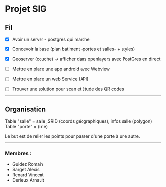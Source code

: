 # Projet SIG

## Fil    

- [X] Avoir un server - postgres qui marche  

- [X] Concevoir la base (plan batiment -portes et salles-  + styles)  

- [X] Geoserver (couche) -> afficher dans openlayers avec PostGres en direct

- [ ] Mettre en place une app android avec Webview

- [ ] Mettre en place un web Service (API)

- [ ] Trouver une solution pour scan et étude des QR codes

---
## Organisation

Table "salle" = salle ,SRID (coords géographiques), infos salle (polygon)
Table "porte" = (line)

Le but est de relier les points pour passer d'une porte à une autre.

---
### Membres :
- Guidez Romain
- Sarget Alexis
- Renard Vincent
- Derieux Arnault
